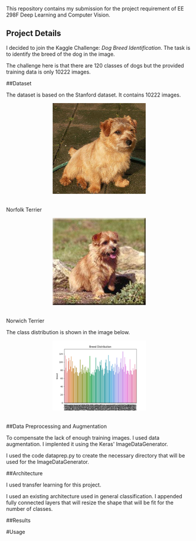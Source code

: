 This repository contains my submission for the project requirement of EE 298F Deep Learning and Computer Vision.

## Project Details

I decided to join the Kaggle Challenge: *Dog Breed Identification*. The task is to identify the breed of the dog in the image.

The challenge here is that there are 120 classes of dogs but the provided training data is only 10222 images.

##Dataset

The dataset is based on the Stanford dataset. It contains 10222 images.  

<p align="center"><img src="img/norfolk_terrier1.jpg" width="50%" /><br><br></p>
Norfolk Terrier

<p align="center"><img src="img/norwich_terrier1.jpg" width="50%" /><br><br></p>
Norwich Terrier  

The class distribution is shown in the image below.

<p align="center"><img src="img/breed_dist.png" width="50%" /><br><br></p>


##Data Preprocessing and Augmentation

To compensate the lack of enough training images. I used data augmentation. I implented it using the Keras' ImageDataGenerator.

I used the code dataprep.py to create the necessary directory that will be used for the ImageDataGenerator.

##Architecture

I used transfer learning for this project.

I used an existing architecture used in general classification. I appended fully connected layers that will resize the shape that will be fit for the number of classes.




##Results


#Usage
